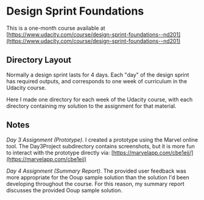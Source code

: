 # Design Sprint Foundations

This is a one-month course available at [https://www.udacity.com/course/design-sprint-foundations--nd201](https://www.udacity.com/course/design-sprint-foundations--nd201)

## Directory Layout

Normally a design sprint lasts for 4 days.  Each "day" of the design sprint has required outputs, and corresponds to one week of curriculum in the Udacity course.
 
Here I made one directory for each week of the Udacity course, with each directory containing my solution to the assignment for that material.

## Notes

*Day 3 Assignment (Prototype)*.  I created a prototype using the Marvel online tool.  The Day3Project subdirectory contains screenshots, but it is more fun to interact with the prototype directly via:   [https://marvelapp.com/cbe1eij/](https://marvelapp.com/cbe1eij)

*Day 4 Assignment (Summary Report)*.  The provided user feedback was more appropriate for the Ooup sample solution than the solution I'd been developing throughout the course.  For this reason, my summary report discusses the provided Ooup sample solution.
